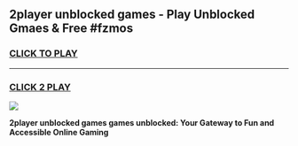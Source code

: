 
## 2player unblocked games - Play Unblocked Gmaes & Free #fzmos
<h3>
<a href="https://premium.freeplayer.one?title=2player_unblocked_games&ref=01M">CLICK TO PLAY</a></h3>
<hr>

<h3>
<a href="https://premium.freeplayer.one?title=2player_unblocked_games&ref=01M">CLICK 2 PLAY</a>
  
</h3>

<a href="https://premium.freeplayer.one?title=2player_unblocked_games&ref=01M"><img src="https://clearcache.store/games.png"></a>


**2player unblocked games games unblocked: Your Gateway to Fun and Accessible Online Gaming**
